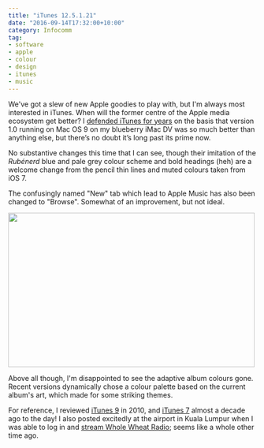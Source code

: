 ```yaml
---
title: "iTunes 12.5.1.21"
date: "2016-09-14T17:32:00+10:00"
category: Infocomm
tag:
- software
- apple
- colour
- design
- itunes
- music
---
```

We've got a slew of new Apple goodies to play with, but I'm always most interested in iTunes. When will the former centre of the Apple media ecosystem get better? I [defended iTunes for years] on the basis that version 1.0 running on Mac OS 9 on my blueberry iMac DV was so much better than anything else, but there’s no doubt it’s long past its prime now.

No substantive changes this time that I can see, though their imitation of the *Rubénerd* blue and pale grey colour scheme and bold headings (heh) are a welcome change from the pencil thin lines and muted colours taken from iOS 7. 

The confusingly named "New" tab which lead to Apple Music has also been changed to "Browse". Somewhat of an improvement, but not ideal.

<p><img src="https://rubenerd.com/files/2016/itunes125121.png" alt="" srcset="https://rubenerd.com/files/2016/itunes125121.png 1x, https://rubenerd.com/files/2016/itunes125121@2x.png 2x" style="width:500px; height:313px" /></p>

Above all though, I'm disappointed to see the adaptive album colours gone. Recent versions dynamically chose a colour palette based on the current album's art, which made for some striking themes.

For reference, I reviewed [iTunes 9] in 2010, and [iTunes 7] almost a decade ago to the day! I also posted excitedly at the airport in Kuala Lumpur when I was able to log in and [stream Whole Wheat Radio]; seems like a whole other time ago.

[iTunes 9]: https://rubenerd.com/itunes91-books/
[iTunes 7]: https://rubenerd.com/new-itunes-7-screenshots/
[defended iTunes for years]: https://rubenerd.com/cocoa-itunes-finally/
[stream Whole Wheat Radio]: https://rubenerd.com/kuala-lumpur-international-airport-wifi-is-sweet/


